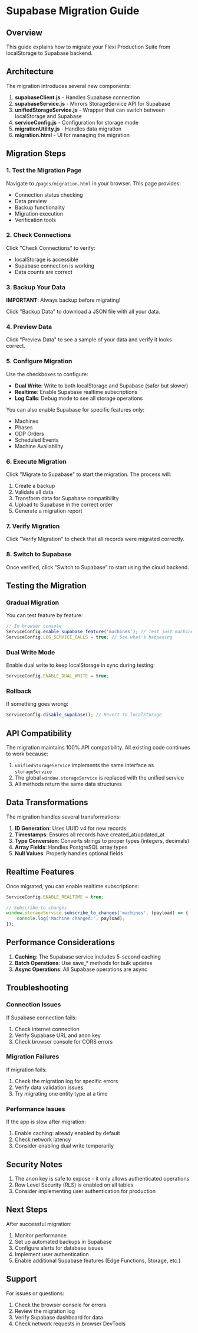 # Supabase Migration Guide

## Overview

This guide explains how to migrate your Flexi Production Suite from localStorage to Supabase backend.

## Architecture

The migration introduces several new components:

1. **supabaseClient.js** - Handles Supabase connection
2. **supabaseService.js** - Mirrors StorageService API for Supabase
3. **unifiedStorageService.js** - Wrapper that can switch between localStorage and Supabase
4. **serviceConfig.js** - Configuration for storage mode
5. **migrationUtility.js** - Handles data migration
6. **migration.html** - UI for managing the migration

## Migration Steps

### 1. Test the Migration Page

Navigate to `/pages/migration.html` in your browser. This page provides:
- Connection status checking
- Data preview
- Backup functionality
- Migration execution
- Verification tools

### 2. Check Connections

Click "Check Connections" to verify:
- localStorage is accessible
- Supabase connection is working
- Data counts are correct

### 3. Backup Your Data

**IMPORTANT**: Always backup before migrating!

Click "Backup Data" to download a JSON file with all your data.

### 4. Preview Data

Click "Preview Data" to see a sample of your data and verify it looks correct.

### 5. Configure Migration

Use the checkboxes to configure:
- **Dual Write**: Write to both localStorage and Supabase (safer but slower)
- **Realtime**: Enable Supabase realtime subscriptions
- **Log Calls**: Debug mode to see all storage operations

You can also enable Supabase for specific features only:
- Machines
- Phases
- ODP Orders
- Scheduled Events
- Machine Availability

### 6. Execute Migration

Click "Migrate to Supabase" to start the migration. The process will:
1. Create a backup
2. Validate all data
3. Transform data for Supabase compatibility
4. Upload to Supabase in the correct order
5. Generate a migration report

### 7. Verify Migration

Click "Verify Migration" to check that all records were migrated correctly.

### 8. Switch to Supabase

Once verified, click "Switch to Supabase" to start using the cloud backend.

## Testing the Migration

### Gradual Migration

You can test feature by feature:

```javascript
// In browser console
ServiceConfig.enable_supabase_feature('machines'); // Test just machines
ServiceConfig.LOG_SERVICE_CALLS = true; // See what's happening
```

### Dual Write Mode

Enable dual write to keep localStorage in sync during testing:

```javascript
ServiceConfig.ENABLE_DUAL_WRITE = true;
```

### Rollback

If something goes wrong:

```javascript
ServiceConfig.disable_supabase(); // Revert to localStorage
```

## API Compatibility

The migration maintains 100% API compatibility. All existing code continues to work because:

1. `unifiedStorageService` implements the same interface as `storageService`
2. The global `window.storageService` is replaced with the unified service
3. All methods return the same data structures

## Data Transformations

The migration handles several transformations:

1. **ID Generation**: Uses UUID v4 for new records
2. **Timestamps**: Ensures all records have created_at/updated_at
3. **Type Conversion**: Converts strings to proper types (integers, decimals)
4. **Array Fields**: Handles PostgreSQL array types
5. **Null Values**: Properly handles optional fields

## Realtime Features

Once migrated, you can enable realtime subscriptions:

```javascript
ServiceConfig.ENABLE_REALTIME = true;

// Subscribe to changes
window.storageService.subscribe_to_changes('machines', (payload) => {
    console.log('Machine changed:', payload);
});
```

## Performance Considerations

1. **Caching**: The Supabase service includes 5-second caching
2. **Batch Operations**: Use save_* methods for bulk updates
3. **Async Operations**: All Supabase operations are async

## Troubleshooting

### Connection Issues

If Supabase connection fails:
1. Check internet connection
2. Verify Supabase URL and anon key
3. Check browser console for CORS errors

### Migration Failures

If migration fails:
1. Check the migration log for specific errors
2. Verify data validation issues
3. Try migrating one entity type at a time

### Performance Issues

If the app is slow after migration:
1. Enable caching: already enabled by default
2. Check network latency
3. Consider enabling dual write temporarily

## Security Notes

1. The anon key is safe to expose - it only allows authenticated operations
2. Row Level Security (RLS) is enabled on all tables
3. Consider implementing user authentication for production

## Next Steps

After successful migration:

1. Monitor performance
2. Set up automated backups in Supabase
3. Configure alerts for database issues
4. Implement user authentication
5. Enable additional Supabase features (Edge Functions, Storage, etc.)

## Support

For issues or questions:
1. Check the browser console for errors
2. Review the migration log
3. Verify Supabase dashboard for data
4. Check network requests in browser DevTools
